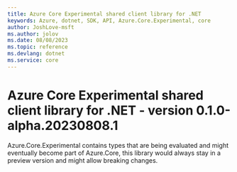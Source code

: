 ```yaml
---
title: Azure Core Experimental shared client library for .NET
keywords: Azure, dotnet, SDK, API, Azure.Core.Experimental, core
author: JoshLove-msft
ms.author: jolov
ms.date: 08/08/2023
ms.topic: reference
ms.devlang: dotnet
ms.service: core
---
```

# Azure Core Experimental shared client library for .NET - version 0.1.0-alpha.20230808.1 


Azure.Core.Experimental contains types that are being evaluated and might eventually become part of Azure.Core, this library would always stay in a preview version and might allow breaking changes.

